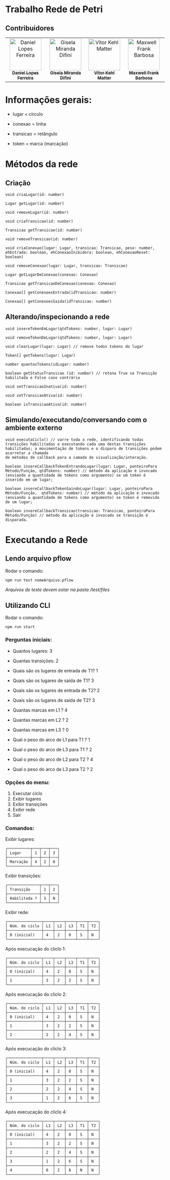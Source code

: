 # Trabalho Rede de Petri

## Contribuidores

<table>
  <tr>
    <td align="center">
      <a href="https://github.com/daniellferreira"><img src="https://avatars0.githubusercontent.com/u/30799460?s=400&v=4" width="100px;" alt="Daniel Lopes Ferreira"/>
        <br />
        <sub><b>Daniel Lopes Ferreira</b></sub></a>
        <br />
    </td>
    <td align="center">
      <a href="https://github.com/GiselaMD">
        <img src="https://avatars0.githubusercontent.com/u/34191327?s=400&u=7ee1bf93250c7b802c0ec8df133b3a119a1fc254&v=4" width="100px;" alt="Gisela Miranda Difini"/>
        <br />
        <sub><b>Gisela Miranda Difini</b></sub></a>
        <br />
    </td>
    <td align="center">
      <a href="https://github.com/vmatter"><img src="https://avatars1.githubusercontent.com/u/43481916?s=400&u=2683d479631afcd710a45ec6cae3e82ba1a846bf&v=4" width="100px;" alt="Vítor Kehl Matter"/>
        <br />
          <sub><b>Vítor Kehl Matter</b></sub></a>
        <br />
    </td> <td align="center">
      <a href="https://github.com/maxwellfb"><img src="https://avatars.githubusercontent.com/u/20483869?v=4" width="100px;" alt="Maxwell Frank Barbosa"/>
        <br />
          <sub><b>Maxwell Frank Barbosa</b></sub></a>
        <br />
    </td>
  </tr>
</table>

# Informações gerais:

- lugar = círculo

- conexao = linha

- transicao = retângulo

- token = marca (marcação)

# Métodos da rede

## Criação

```
void criaLugar(id: number)

Lugar getLugar(id: number)

void removeLugar(id: number)

void criaTransicao(id: number)

Transicao getTransicao(id: number)

void removeTransicao(id: number)

void criaConexao(lugar: Lugar, transicao: Transicao, peso: number, ehEntrada: boolean, ehConexaoInibidora: boolean, ehConexaoReset: boolean)

void removeConexao(lugar: Lugar, transicao: Transicao)

Lugar getLugarDeConexao(conexao: Conexao)

Transicao getTransicaoDeConexao(conexao: Conexao)

Conexao[] getConexoesEntrada(idTransicao: number)

Conexao[] getConexoesSaida(idTransicao: number)
```

## Alterando/inspecionando a rede

```
void insereTokenEmLugar(qtdTokens: number, lugar: Lugar)

void removeTokenDeLugar(qtdTokens: number, lugar: Lugar)

void clearLugar(lugar: Lugar) // remove todos tokens do lugar

Token[] getTokens(lugar: Lugar)

number quantosTokens(idLugar: number)

boolean getStatusTransicao (id: number) // retona True se Transição habilitada e False caso contrário

void setTransicaoInativa(id: number)

void setTransicaoAtiva(id: number)

boolean isTransicaoAtiva(id: number)
```

## Simulando/executando/conversando com o ambiente externo

```
void executaCiclo() // varre toda a rede, identificando todas transições habilitadas e executando cada uma destas transições habilitadas; a movimentação de tokens e o disparo de transições podem acarretar a chamada
de métodos de callback para a camada de visualização/interação.

boolean insereCallbackTokenEntrandoLugar(lugar: Lugar, ponteiroPara Método/Função, qtdTokens: number) // método da aplicação é invocado (enviando a quantidade de tokens como argumento) se um token é inserido em um lugar;

boolean insereCallbackTokenSaindoLugar(lugar: Lugar, ponteiroPara Método/Função,  qtdTokens: number) // método da aplicação é invocado (enviando a quantidade de tokens como argumento) se token é removido de um lugar;

boolean insereCallbackTransicao(transicao: Transicao, ponteiroPara Método/Função) // método da aplicação é invocado se transição é disparada.
```

# Executando a Rede

## Lendo arquivo pflow
  
Rodar o comando:

```
npm run test nomeArquivo.pflow
```

*Arquivos de teste devem estar na pasta /test/files*

## Utilizando CLI
  
Rodar o comando:

```
npm run start
```

### Perguntas iniciais:

- Quantos lugares: 3

- Quantas transições: 2

- Quais são os lugares de entrada de T1? 1

- Quais são os lugares de saída de T1? 3

- Quais são os lugares de entrada de T2? 2

- Quais são os lugares de saída de T2? 3

- Quantas marcas em L1 ? 4

- Quantas marcas em L2 ? 2

- Quantas marcas em L3 ? 0

- Qual o peso do arco de L1 para T1 ? 1

- Qual o peso do arco de L3 para T1 ? 2

- Qual o peso do arco de L2 para T2 ? 4

- Qual o peso do arco de L3 para T2 ? 2

### Opções do menu:

1. Executar ciclo
2. Exibir lugares
3. Exibir transições
4. Exibir rede
5. Sair

### Comandos:

Exibir lugares:

```
┌──────────┬───┬───┬───┐
│ Lugar    │ 1 │ 2 │ 3 │
├──────────┼───┼───┼───┤
│ Marcação │ 4 │ 2 │ 0 │
└──────────┴───┴───┴───┘
```

Exibir transições:

```
┌──────────────┬───┬───┐
│ Transição    │ 1 │ 2 │
├──────────────┼───┼───┤
│ Habilitada ? │ S │ N │
└──────────────┴───┴───┘
```

Exibir rede:

```
┌───────────────┬────┬────┬────┬────┬────┐
│ Núm. do ciclo │ L1 │ L2 │ L3 │ T1 │ T2 │
├───────────────┼────┼────┼────┼────┼────┤
│ 0 (inicial)   │ 4  │ 2  │ 0  │ S  │ N  │
└───────────────┴────┴────┴────┴────┴────┘
```

Após execucação do cliclo 1:

```
┌───────────────┬────┬────┬────┬────┬────┐
│ Núm. do ciclo │ L1 │ L2 │ L3 │ T1 │ T2 │
├───────────────┼────┼────┼────┼────┼────┤
│ 0 (inicial)   │ 4  │ 2  │ 0  │ S  │ N  │
├───────────────┼────┼────┼────┼────┼────┤
│ 1             │ 3  │ 2  │ 2  │ S  │ N  │
└───────────────┴────┴────┴────┴────┴────┘
```

Após execucação do cliclo 2:

```
┌───────────────┬────┬────┬────┬────┬────┐
│ Núm. do ciclo │ L1 │ L2 │ L3 │ T1 │ T2 │
├───────────────┼────┼────┼────┼────┼────┤
│ 0 (inicial)   │ 4  │ 2  │ 0  │ S  │ N  │
├───────────────┼────┼────┼────┼────┼────┤
│ 1             │ 3  │ 2  │ 2  │ S  │ N  │
├───────────────┼────┼────┼────┼────┼────┤
│ 2             │ 2  │ 2  │ 4  │ S  │ N  │
└───────────────┴────┴────┴────┴────┴────┘
```

Após execucação do cliclo 3:

```
┌───────────────┬────┬────┬────┬────┬────┐
│ Núm. do ciclo │ L1 │ L2 │ L3 │ T1 │ T2 │
├───────────────┼────┼────┼────┼────┼────┤
│ 0 (inicial)   │ 4  │ 2  │ 0  │ S  │ N  │
├───────────────┼────┼────┼────┼────┼────┤
│ 1             │ 3  │ 2  │ 2  │ S  │ N  │
├───────────────┼────┼────┼────┼────┼────┤
│ 2             │ 2  │ 2  │ 4  │ S  │ N  │
├───────────────┼────┼────┼────┼────┼────┤
│ 3             │ 1  │ 2  │ 6  │ S  │ N  │
└───────────────┴────┴────┴────┴────┴────┘
```

Após execucação do cliclo 4:

```
┌───────────────┬────┬────┬────┬────┬────┐
│ Núm. do ciclo │ L1 │ L2 │ L3 │ T1 │ T2 │
├───────────────┼────┼────┼────┼────┼────┤
│ 0 (inicial)   │ 4  │ 2  │ 0  │ S  │ N  │
├───────────────┼────┼────┼────┼────┼────┤
│ 1             │ 3  │ 2  │ 2  │ S  │ N  │
├───────────────┼────┼────┼────┼────┼────┤
│ 2             │ 2  │ 2  │ 4  │ S  │ N  │
├───────────────┼────┼────┼────┼────┼────┤
│ 3             │ 1  │ 2  │ 6  │ S  │ N  │
├───────────────┼────┼────┼────┼────┼────┤
│ 4             │ 0  │ 2  │ 8  │ N  │ N  │
└───────────────┴────┴────┴────┴────┴────┘
```
